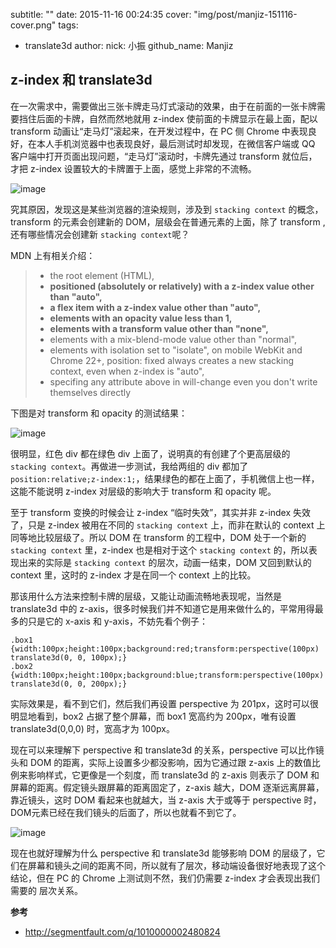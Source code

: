 subtitle: ""
date: 2015-11-16 00:24:35
cover: "img/post/manjiz-151116-cover.png"
tags:
- translate3d
author:
    nick: 小振
    github_name: Manjiz

## z-index 和 translate3d

在一次需求中，需要做出三张卡牌走马灯式滚动的效果，由于在前面的一张卡牌需要挡住后面的卡牌，自然而然地就用 z-index 使前面的卡牌显示在最上面，配以 transform 动画让“走马灯”滚起来，在开发过程中，在 PC 侧 Chrome 中表现良好，在本人手机浏览器中也表现良好，最后测试时却发现，在微信客户端或 QQ 客户端中打开页面出现问题，“走马灯”滚动时，卡牌先通过 transform 就位后，才把 z-index 设置较大的卡牌置于上面，感觉上非常的不流畅。

![image](http://labs.qiang.it/manjiz/postimgs/2015/151116_card.png)

究其原因，发现这是某些浏览器的渲染规则，涉及到 `stacking context` 的概念，transform 的元素会创建新的 DOM，层级会在普通元素的上面，除了 transform ,还有哪些情况会创建新 `stacking context`呢？

MDN 上有相关介绍：
> * the root element (HTML),
> * **positioned (absolutely or relatively) with a z-index value other than "auto",**
> * **a flex item with a z-index value other than "auto",**
> * **elements with an opacity value less than 1,**
> * **elements with a transform value other than "none",**
> * elements with a mix-blend-mode value other than "normal",
> * elements with isolation set to "isolate", on mobile WebKit and Chrome 22+, position: fixed always creates a new stacking context, even when z-index is "auto",
> * specifing any attribute above in will-change even you don't write themselves directly

下图是对 transform 和 opacity 的测试结果：

![image](http://labs.qiang.it/manjiz/postimgs/2015/151117_twotest.png)

很明显，红色 div 都在绿色 div 上面了，说明真的有创建了个更高层级的 `stacking context`。再做进一步测试，我给两组的 div 都加了 `position:relative;z-index:1;`，结果绿色的都在上面了，手机微信上也一样，这能不能说明 z-index 对层级的影响大于 transform 和 opacity 呢。

至于 transform 变换的时候会让 z-index “临时失效”，其实并非 z-index 失效了，只是 z-index 被用在不同的 `stacking context` 上，而非在默认的 context 上同等地比较层级了。所以 DOM 在 transform 的工程中，DOM 处于一个新的 `stacking context` 里，z-index 也是相对于这个 `stacking context` 的，所以表现出来的实际是 `stacking context` 的层次，动画一结束，DOM 又回到默认的 context 里，这时的 z-index 才是在同一个 context 上的比较。

那该用什么方法来控制卡牌的层级，又能让动画流畅地表现呢，当然是 translate3d 中的 z-axis，很多时候我们并不知道它是用来做什么的，平常用得最多的只是它的 x-axis 和 y-axis，不妨先看个例子：

    .box1 {width:100px;height:100px;background:red;transform:perspective(100px) translate3d(0, 0, 100px);}
	.box2 {width:100px;height:100px;background:blue;transform:perspective(100px) translate3d(0, 0, 200px);}

实际效果是，看不到它们，然后我们再设置 perspective 为 201px，这时可以很明显地看到，box2 占据了整个屏幕，而 box1 宽高约为 200px，唯有设置 translate3d(0,0,0) 时，宽高才为 100px。

现在可以来理解下 perspective 和 translate3d 的关系，perspective 可以比作镜头和 DOM 的距离，实际上设置多少都没影响，因为它通过跟 z-axis 上的数值比例来影响样式，它更像是一个刻度，而 translate3d 的 z-axis 则表示了 DOM 和屏幕的距离。假定镜头跟屏幕的距离固定了，z-axis 越大，DOM 逐渐远离屏幕，靠近镜头，这时 DOM 看起来也就越大，当 z-axis 大于或等于 perspective 时，DOM元素已经在我们镜头的后面了，所以也就看不到它了。

![image](http://labs.qiang.it/manjiz/postimgs/2015/151116_perspective.png)

现在也就好理解为什么 perspective 和 translate3d 能够影响 DOM 的层级了，它们在屏幕和镜头之间的距离不同，所以就有了层次，移动端设备很好地表现了这个结论，但在 PC 的 Chrome 上测试则不然，我们仍需要 z-index 才会表现出我们需要的 层次关系。

**参考**

* http://segmentfault.com/q/1010000002480824